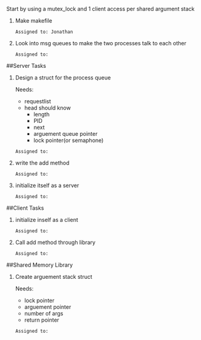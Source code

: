 Start by using a mutex_lock and 1 client access per shared argument stack

1. Make makefile

	`Assigned to: Jonathan`

2. Look into msg queues to make the two processes talk to each other
	
	`Assigned to:`

##Server Tasks

1. Design a struct for the process queue

	Needs:
	*	requestlist
	*	head should know 
		*	length
		*	PID
		*	next
		*	arguement queue pointer		
		*	lock pointer(or semaphone)

	`Assigned to:`
	
2. write the add method
	
	`Assigned to:`

3. initialize itself as a server
	
	`Assigned to:`

##Client Tasks

1. initialize inself as a client
	
	`Assigned to:`

2. Call add method through library
	
	`Assigned to:`

##Shared Memory Library

1. Create arguement stack struct

	Needs:
	*	lock pointer
	*	arguement pointer
	*	number of args
	*	return pointer

	`Assigned to:`



